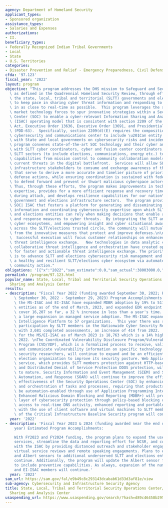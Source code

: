 ```yaml
---
agency: Department of Homeland Security
applicant_types:
- Sponsored organization
assistance_types:
- Salaries and Expenses
authorizations:
- II.
beneficiary_types:
- Federally Recognized Indian Tribal Governments
- Local
- State
- U.S. Territories
categories:
- Disaster Prevention and Relief - Emergency Preparedness, Civil Defense
cfda: '97.123'
fiscal_year: '2022'
layout: program
objective: "This program addresses the DHS mission to Safeguard and Secure Cyberspace,\
  \ as defined in the Quadrennial Homeland Security Review, through efforts to support\
  \ the state, local, tribal and territorial (SLTT) governments and election infrastructure\
  \ to keep pace in sharing cyber threat information and responding to cyber risk\
  \ in as close to real-time as possible.  This program leverages the strength of\
  \ market technology forces to spur innovative strategies within a Security Operations\
  \ Center (SOC) to enable a cyber-relevant Information Sharing and Analysis Center\
  \ (ISAC) operating model that is consistent with section 2209 of the Homeland Security\
  \ Act, Executive Order 13636, Executive Order 13691, and Presidential Decision Directive-63\
  \ (PDD-63).  Specifically, section 2209(d)(E) requires the composition of the national\
  \ cybersecurity and communications center to include \u201Can entity that collaborates\
  \ with State and local governments on cybersecurity risks and incidents.\u201D This\
  \ program convenes state-of-the-art SOC technology and their cyber analytic expertise\
  \ with SLTT cyber coordinators, cyber and fusion center coordinators, and critical\
  \ SLTT sectors (to include elections, communications, energy etc.) to evolve cyber\
  \ capabilities from mission control to community collaboration models that face\
  \ current threats in the digital battlefront.  Services will allow SLTT  and elections\
  \ infrastructure stakeholders to consume and exchange awareness of threats via technologies\
  \ that serve to derive a more accurate and timelier picture of prioritized cyber\
  \ defense actions, while ensuring coordination is sustained with federal partners\
  \ to defend forward and prevent or thwart malicious cyberspace actors and activities.\
  \ Thus, through these efforts, the program makes improvements in technical cyber\
  \ expertise, provides for a more efficient response and recovery time of systems\
  \ during attack, and develops resilience capabilities for our nation\u2019s SLTT\
  \ government and elections infrastructure sectors.  The program provides a 24x7\
  \ SOC| ISAC that fosters a platform for generating and disseminating cyber threat\
  \ information and coordinating cybersecurity expertise upon which SLTT governments\
  \ and elections entities can rely when making decisions that enable adequate preventative\
  \ and response measures to cyber threats.  By integrating the SLTT and elections\
  \ cyber ecosystems, and empowering insight and cyber situational awareness from\
  \ across the SLTT/elections trusted circle, the community will mutually benefit\
  \ from the innovative measures that protect and improve defenses.\n\nPriorities:\
  \  Successful execution will focus customer relationships on enhanced models for\
  \ threat intelligence exchange.   New technologies in data analytic correlation,\
  \ collaborative threat intelligence and orchestration have created opportunities\
  \ for faster and actionable threat intelligence exchange. The priority in focus\
  \ is to advance SLTT and elections cybersecurity risk management and to help build\
  \ a healthy and resilient SLTT/elections cyber ecosystem via automated collective\
  \ community action."
obligations: '[{"x":"2022","sam_estimate":0.0,"sam_actual":38003000.0,"usa_spending_actual":38003000.0},{"x":"2023","sam_estimate":43003000.0,"sam_actual":0.0,"usa_spending_actual":-84163.0},{"x":"2024","sam_estimate":0.0,"sam_actual":0.0,"usa_spending_actual":0.0}]'
permalink: /program/97.123.html
popular_name: State, Local, Tribal and Territorial Security Operations Center/Information
  Sharing and Analysis Center
results:
- description: "Fiscal Year 2022 (funding awarded September 30, 2022; Program Year\
    \ September 30, 2022 - September 29, 2023) Program Accomplishments: Thus far,\
    \ the MS-ISAC and EI-ISAC have expanded MDBR adoption by 19% to 5118 enrolled\
    \ entities as of the end of March, 2023, and expanded EDR endpoint coverage to\
    \ cover 16,207 so far, a 32 % increase in less than a year's time.  This represents\
    \ a large expansion in managed service adoption. The MS-ISAC expanded the Threat\
    \ Intelligence Platform to 57 organizations.  This year there was record-breaking\
    \ participation by SLTT members in the Nationwide Cyber Security Review (NCSR),\
    \ with 3,681 completed assessments, an increase of 414 from 2022.  The total membership\
    \ for the MS/EI-ISAC as of March 2023 is 18,763 which is a 14% higher than March\
    \ 2022. \nThe Coordinated Vulnerability Disclosure Program/Vulnerability Disclosure\
    \ Program (CVD/VDP), which is a formalized process to receive, validate, remediate,\
    \ and communicate vulnerability information on specific technology systems from\
    \ security researchers, will continue to expand and be an efficient way for an\
    \ election organization to improve its security posture. Web Application Firewall\
    \ service, which provides SLTT members protection against HTTP-based inbound attacks\
    \ and Distributed Denial of Service Protection DDOS protection, will continue\
    \ to mature. Security Information and Event Management (SIEM) and Security Orchestration,\
    \ Automation, and Response (SOAR) will continue to improve the efficiency and\
    \ effectiveness of the Security Operations Center (SOC) by enhancing the automation\
    \ and orchestration of tasks and processes, requiring that products and services\
    \ be automation-enabled through use of Application Programming Interfaces (APIs).\
    \ Enhanced Malicious Domain Blocking and Reporting (MDBR+) will provide an additional\
    \ layer of cybersecurity protection through policy-based blocking of DNS activity,\
    \ access to real-time DNS activity, enhanced reporting and portable device protection\
    \ with the use of client software and virtual machines to SLTT members. Development\
    \ of the Critical Infrastructure Baseline Security program will continue."
  year: '2022'
- description: 'Fiscal Year 2023 & 2024 (funding awarded near the end of the fiscal
    year) Estimated Program Accomplishments:

    With FY2023 and FY2024 funding, the program plans to expand the use of its existing
    services, streamline the data and reporting effort for NCSR, and continue to engage
    with the ISAC by providing distanced outreach and stakeholder engagement through
    virtual service reviews and remote speaking engagements. Plans to extend EDR services
    and Albert sensors to additional underserved SLTT and elections entities will
    continue. Additionally, the program will update the Albert sensor functionality
    to include preventive capabilities. As always, expansion of the number of MS-ISAC
    and EI-ISAC members will continue.'
  year: '2023'
sam_url: https://sam.gov/fal/e9b49c8c293143dcabab61d33d3af81e/view
sub-agency: Cybersecurity and Infrastructure Security Agency
title: State, Local, Tribal and Territorial Security Operations Center/Information
  Sharing and Analysis Center
usaspending_url: https://www.usaspending.gov/search/?hash=d89c46458b29515772e2806739ec099c
---
```

